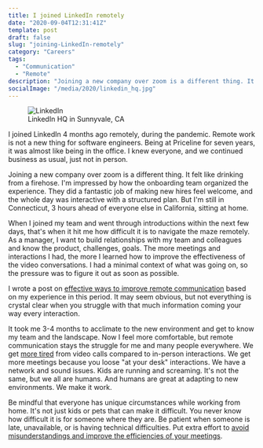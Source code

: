 ```yaml
---
title: I joined LinkedIn remotely
date: "2020-09-04T12:31:41Z"
template: post
draft: false
slug: "joining-LinkedIn-remotely"
category: "Careers"
tags:
  - "Communication"
  - "Remote"
description: "Joining a new company over zoom is a different thing. It felt like drinking from a firehose. I'm impressed by how the onboarding team organized the experience. They did a fantastic job of making new hires feel welcome, and the whole day was interactive with a structured plan."
socialImage: "/media/2020/linkedin_hq.jpg"
---
```


<figure class="float-right" style="width: 500px">
	<img src="/media/2020/linkedin_hq.jpg" alt="LinkedIn">
	<figcaption>LinkedIn HQ in Sunnyvale, CA</figcaption>
</figure>

I joined LinkedIn 4 months ago remotely, during the pandemic. Remote work is not a new thing for software engineers. Being at Priceline for seven years, it was almost like being in the office. I knew everyone, and we continued business as usual, just not in person.

Joining a new company over zoom is a different thing. It felt like drinking from a firehose. I'm impressed by how the onboarding team organized the experience. They did a fantastic job of making new hires feel welcome, and the whole day was interactive with a structured plan. But I'm still in Connecticut, 3 hours ahead of everyone else in California, sitting at home.

When I joined my team and went through introductions within the next few days, that's when it hit me how difficult it is to navigate the maze remotely. As a manager, I want to build relationships with my team and colleagues and know the product, challenges, goals. The more meetings and interactions I had, the more I learned how to improve the effectiveness of the video conversations. I had a minimal context of what was going on, so the pressure was to figure it out as soon as possible.

I wrote a post on [effective ways to improve remote communication](https://pragmaticlead.com/posts/effective-remote-communication) based on my experience in this period. It may seem obvious, but not everything is crystal clear when you struggle with that much information coming your way every interaction.

It took me 3-4 months to acclimate to the new environment and get to know my team and the landscape. Now I feel more comfortable, but remote communication stays the struggle for me and many people everywhere. We get [more tired](https://news.northeastern.edu/2020/05/11/zoom-fatigue-is-real-heres-why-youre-feeling-it-and-what-you-can-do-about-it/) from video calls compared to in-person interactions. We get more meetings because you loose "at your desk" interactions. We have a network and sound issues. Kids are running and screaming. It's not the same, but we all are humans. And humans are great at adapting to new environments. We make it work.

Be mindful that everyone has unique circumstances while working from home. It's not just kids or pets that can make it difficult. You never know how difficult it is for someone where they are. Be patient when someone is late, unavailable, or is having technical difficulties. Put extra effort to [avoid misunderstandings and improve the efficiencies of your meetings](https://pragmaticlead.com/posts/effective-remote-communication).
